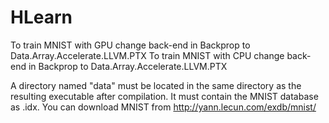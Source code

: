 # HLearn
To train MNIST with GPU change back-end in Backprop to Data.Array.Accelerate.LLVM.PTX
To train MNIST with CPU change back-end in Backprop to Data.Array.Accelerate.LLVM.PTX

A directory named "data" must be located in the same directory as the resulting executable after compilation. It must contain the MNIST database as .idx. 
You can download MNIST from http://yann.lecun.com/exdb/mnist/
